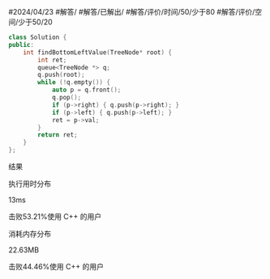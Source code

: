 #2024/04/23 #解答/ #解答/已解出/ #解答/评价/时间/50/少于80 #解答/评价/空间/少于50/20

``` cpp
class Solution {
public:
	int findBottomLeftValue(TreeNode* root) {
		int ret;
		queue<TreeNode *> q;
		q.push(root);
		while (!q.empty()) {
			auto p = q.front();
			q.pop();
			if (p->right) { q.push(p->right); }
			if (p->left) { q.push(p->left); }
			ret = p->val;
		}
		return ret;
	}
};
```

结果

执行用时分布

13ms

击败53.21%使用 C++ 的用户

消耗内存分布

22.63MB

击败44.46%使用 C++ 的用户